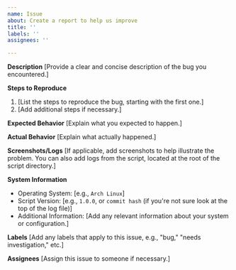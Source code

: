 ```yaml
---
name: Issue
about: Create a report to help us improve
title: ''
labels: ''
assignees: ''

---
```


**Description**
[Provide a clear and concise description of the bug you encountered.]

**Steps to Reproduce**
1. [List the steps to reproduce the bug, starting with the first one.]
2. [Add additional steps if necessary.]

**Expected Behavior**
[Explain what you expected to happen.]

**Actual Behavior**
[Explain what actually happened.]

**Screenshots/Logs**
[If applicable, add screenshots to help illustrate the problem. You can also add logs from the script, located at the root of the script directory.]

**System Information**
- Operating System: [e.g., `Arch Linux`]
- Script Version: [e.g., `1.0.0`, or `commit hash` (if you're not sure look at the top of the log file)]
- Additional Information: [Add any relevant information about your system or configuration.]

**Labels**
[Add any labels that apply to this issue, e.g., "bug," "needs investigation," etc.]

**Assignees**
[Assign this issue to someone if necessary.]

